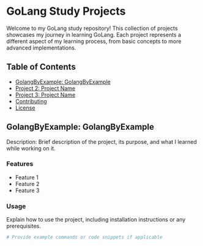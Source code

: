 # GoLang Study Projects

Welcome to my GoLang study repository! This collection of projects showcases my journey in learning GoLang. Each project represents a different aspect of my learning process, from basic concepts to more advanced implementations.

## Table of Contents

- [GolangByExample: GolangByExample](#golangbyexample-golangbyexample)
- [Project 2: Project Name](#project-2-project-name)
- [Project 3: Project Name](#project-3-project-name)
- [Contributing](#contributing)
- [License](#license)

## GolangByExample: GolangByExample

Description: Brief description of the project, its purpose, and what I learned while working on it.

### Features

- Feature 1
- Feature 2
- Feature 3

### Usage

Explain how to use the project, including installation instructions or any prerequisites.

```bash
# Provide example commands or code snippets if applicable
